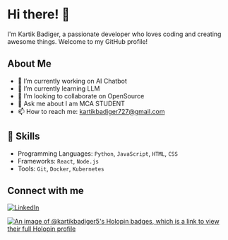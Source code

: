 # Hi there! 👋

I'm Kartik Badiger, a passionate developer who loves coding and creating awesome things. 
Welcome to my GitHub profile!

## About Me

- 🔭 I’m currently working on AI Chatbot
- 🌱 I’m currently learning LLM
- 👯 I’m looking to collaborate on OpenSource
- 💬 Ask me about I am MCA STUDENT 
- 📫 How to reach me: [kartikbadiger727@gmail.com](mailto:kartikbadiger727@gmail@example.com)

## 🚀 Skills

- Programming Languages: `Python`, `JavaScript`,  `HTML`, `CSS`
- Frameworks: `React`, `Node.js`
- Tools: `Git`, `Docker`, `Kubernetes`

## Connect with me

[![LinkedIn](https://img.shields.io/badge/LinkedIn-blue?logo=linkedin&logoColor=white)](https://www.linkedin.com/in/kartik-badiger-?)







[![An image of @kartikbadiger5's Holopin badges, which is a link to view their full Holopin profile](https://holopin.me/kartikbadiger5)](https://holopin.io/@kartikbadiger5)

<!---
kartikbadiger5/kartikbadiger5 is a ✨ special ✨ repository because its `README.md` (this file) appears on your GitHub profile.
You can click the Preview link to take a look at your changes.
--->
